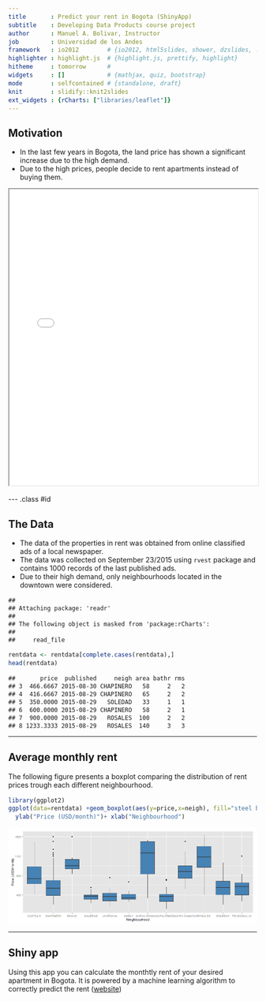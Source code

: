 ```yaml
---
title       : Predict your rent in Bogota (ShinyApp)
subtitle    : Developing Data Products course project
author      : Manuel A. Bolivar, Instructor
job         : Universidad de los Andes
framework   : io2012        # {io2012, html5slides, shower, dzslides, ...}
highlighter : highlight.js  # {highlight.js, prettify, highlight}
hitheme     : tomorrow      # 
widgets     : []            # {mathjax, quiz, bootstrap}
mode        : selfcontained # {standalone, draft}
knit        : slidify::knit2slides
ext_widgets : {rCharts: ["libraries/leaflet"]}
---
```


## Motivation
   
+ In the last few years in Bogota, the land price has shown a significant increase due to the high demand.
+ Due to the high prices, people decide to rent apartments instead of buying them.

<iframe src="fig/map3.html" width=100%, height=600></iframe>

--- .class #id 

##  The Data
+ The data of the  properties in rent was obtained from online classified ads of a local newspaper.
+ The data was collected on September 23/2015 using `rvest` package and contains 1000 records of the last published ads.
+ Due to their high demand, only neighbourhoods located in the downtown were considered.




```
## 
## Attaching package: 'readr'
## 
## The following object is masked from 'package:rCharts':
## 
##     read_file
```


```r
rentdata <- rentdata[complete.cases(rentdata),]
head(rentdata)
```

```
##       price  published     neigh area bathr rms
## 3  466.6667 2015-08-30 CHAPINERO   58     2   2
## 4  416.6667 2015-08-29 CHAPINERO   65     2   2
## 5  350.0000 2015-08-29   SOLEDAD   33     1   1
## 6  600.0000 2015-08-29 CHAPINERO   58     2   1
## 7  900.0000 2015-08-29   ROSALES  100     2   2
## 8 1233.3333 2015-08-29   ROSALES  140     3   3
```



---

## Average monthly rent
The following figure presents a boxplot comparing the distribution of rent prices trough each different neighbourhood.


```r
library(ggplot2)
ggplot(data=rentdata) +geom_boxplot(aes(y=price,x=neigh), fill="steel blue") +
  ylab("Price (USD/month)")+ xlab("Neighbourhood")
```

![plot of chunk summary](assets/fig/summary-1.png) 

---

## Shiny app
Using this app you can calculate the monthtly rent of your desired apartment in Bogota.
It is powered by a machine learning algorithm to correctly predict the rent ([website](https://mabolivar.shinyapps.io/ShinyApp))










